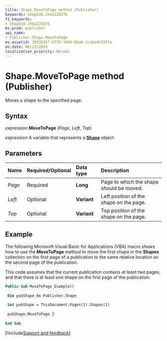 ```yaml
---
title: Shape.MoveToPage method (Publisher)
keywords: vbapb10.chm2228376
f1_keywords:
- vbapb10.chm2228376
ms.prod: publisher
api_name:
- Publisher.Shape.MoveToPage
ms.assetid: 1893035f-6739-7480-6ba0-2ca6a42355fa
ms.date: 06/13/2019
localization_priority: Normal
---
```



# Shape.MoveToPage method (Publisher)

Moves a shape to the specified page.


## Syntax

_expression_.**MoveToPage** (_Page_, _Left_, _Top_)

_expression_ A variable that represents a **[Shape](Publisher.Shape.md)** object.


## Parameters

|Name|Required/Optional|Data type|Description|
|:-----|:-----|:-----|:-----|
|_Page_ |Required| **Long**|Page to which the shape should be moved.|
|_Left_ |Optional| **Variant**|Left position of the shape on the page.|
|_Top_ |Optional| **Variant**|Top position of the shape on the page.|

## Example

The following Microsoft Visual Basic for Applications (VBA) macro shows how to use the **MoveToPage** method to move the first shape in the **Shapes** collection on the first page of a publication to the same relative location on the second page of the publication.

This code assumes that the current publication contains at least two pages, and that there is at least one shape on the first page of the publication.

```vb
Public Sub MoveToPage_Example() 
 
 Dim pubShape As Publisher.Shape 
 
 Set pubShape = ThisDocument.Pages(1).Shapes(1) 
 
 pubShape.MoveToPage 2 
 
End Sub
```

[!include[Support and feedback](~/includes/feedback-boilerplate.md)]